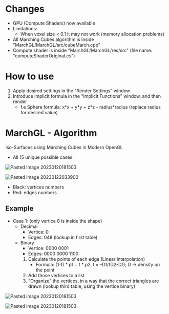 

# Changes

- GPU (Compute Shaders) now available 
- Limitations:
  - When voxel size < 0.1 it may not work (memory allocation problems)
- All Marching Cubes algorithm is inside "MarchGL/MarchGL/src/cubeMarch.cpp"
- Compute shader is inside "MarchGL/MarchGL/res/src" (file name: "computeShaderOriginal.cs")

# How to use

1. Apply desired settings in the "Render Settings" window
2. Introduce implicit formula in the "Implicit Functions" window, and then render 
   - f.e Sphere formula: x\*x + y\*y + z\*z - radius\*radius (replace radius for desired value)

# MarchGL - Algorithm

Iso-Surfaces using Marching Cubes in Modern OpenGL

- All 15 unique possible cases:

![Pasted image 20230120181503](https://github.com/AshKetshup/MarchGL/tree/TheMainTimeline/images/Pasted%20image%2020230120181503.png)


![Pasted image 20230122033900](https://github.com/AshKetshup/MarchGL/tree/TheMainTimeline/images/Pasted%20image%2020230122033900.png)

- Black: vertices numbers
- Red: edges numbers

## Example

- Case 1: (only vertice 0 is inside the shape)
	- Decimal
		- Vertice: 0
		- Edges: 048 (lookup in first table)
	- Binary
		- Vertice: 0000 0001
		- Edges: 0000 0000 1100
	  1. Calculate the points of each edge (Linear Interpolation)
	     - Formula: (1-t) * p1 + t * p2, t = -D1/(D2-D1); D -> density on the point
	  2. Add those vertices to a list
	  3. "Organize" the vertices, in a way that the correct triangles are drawn (lookup third table, using the vertice binary)


![Pasted image 20230120181503](AshKetshup/MarchGL/tree/TheMainTimeline/images/Screenshot1.png)

![Pasted image 20230120181503](AshKetshup/MarchGL/tree/TheMainTimeline/images/Screenshot2.png)
